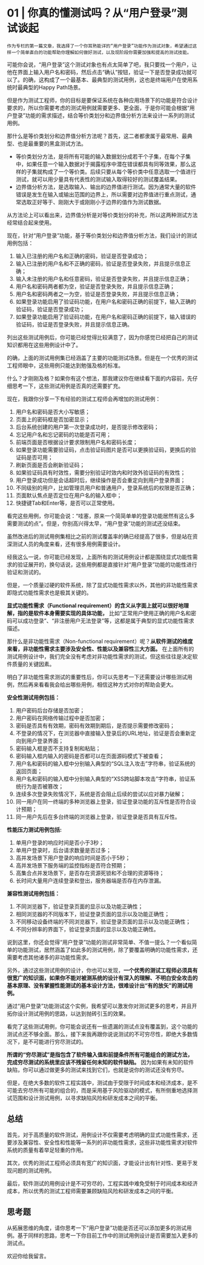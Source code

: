 # 01 | 你真的懂测试吗？从“用户登录”测试谈起

    作为专栏的第一篇文章，我选择了一个你耳熟能详的“用户登录”功能作为测试对象，希望通过这样一个简单直白的功能帮助你理解如何做好测试，以及现阶段你需要加强和提高的测试技能。

可能你会说，“用户登录”这个测试对象也有点太简单了吧，我只要找一个用户，让他在界面上输入用户名和密码，然后点击“确认”按钮，验证一下是否登录成功就可以了。的确，这构成了一个最基本、最典型的测试用例，这也是终端用户在使用系统时最典型的Happy Path场景。

但是作为测试工程师，你的目标是要保证系统在各种应用场景下的功能是符合设计要求的，所以你需要考虑的测试用例就需要更多、更全面，于是你可能会根据“用户登录”功能的需求描述，结合等价类划分和边界值分析方法来设计一系列的测试用例。

那什么是等价类划分和边界值分析方法呢？首先，这二者都隶属于最常用、最典型、也是最重要的黑盒测试方法。

*   等价类划分方法，是将所有可能的输入数据划分成若干个子集，在每个子集中，如果任意一个输入数据对于揭露程序中潜在错误都具有同等效果，那么这样的子集就构成了一个等价类。后续只要从每个等价类中任意选取一个值进行测试，就可以用少量具有代表性的测试输入取得较好的测试覆盖结果。
*   边界值分析方法，是选取输入、输出的边界值进行测试。因为通常大量的软件错误是发生在输入或输出范围的边界上，所以需要对边界值进行重点测试，通常选取正好等于、刚刚大于或刚刚小于边界的值作为测试数据。

从方法论上可以看出来，边界值分析是对等价类划分的补充，所以这两种测试方法经常结合起来使用。

现在，针对“用户登录”功能，基于等价类划分和边界值分析方法，我们设计的测试用例包括：

1.  输入已注册的用户名和正确的密码，验证是否登录成功；
2.  输入已注册的用户名和不正确的密码，验证是否登录失败，并且提示信息正确；
3.  输入未注册的用户名和任意密码，验证是否登录失败，并且提示信息正确；
4.  用户名和密码两者都为空，验证是否登录失败，并且提示信息正确；
5.  用户名和密码两者之一为空，验证是否登录失败，并且提示信息正确；
6.  如果登录功能启用了验证码功能，在用户名和密码正确的前提下，输入正确的验证码，验证是否登录成功；
7.  如果登录功能启用了验证码功能，在用户名和密码正确的前提下，输入错误的验证码，验证是否登录失败，并且提示信息正确。

列出这些测试用例后，你可能已经觉得比较满意了，因为你感觉已经把自己的测试知识都用在这些用例设计中了。

的确，上面的测试用例集已经涵盖了主要的功能测试场景。但是在一个优秀的测试工程师眼中，这些用例只能达到勉强及格的标准。

什么？才刚刚及格？如果你有这个想法，那我建议你在继续看下面的内容前，先仔细思考一下，这些测试用例是否真的还需要扩充。

现在，我跟你分享一下有经验的测试工程师会再增加的测试用例：

1.  用户名和密码是否大小写敏感；
2.  页面上的密码框是否加密显示；
3.  后台系统创建的用户第一次登录成功时，是否提示修改密码；
4.  忘记用户名和忘记密码的功能是否可用；
5.  前端页面是否根据设计要求限制用户名和密码长度；
6.  如果登录功能需要验证码，点击验证码图片是否可以更换验证码，更换后的验证码是否可用；
7.  刷新页面是否会刷新验证码；
8.  如果验证码具有时效性，需要分别验证时效内和时效外验证码的有效性；
9.  用户登录成功但是会话超时后，继续操作是否会重定向到用户登录界面；
10.  不同级别的用户，比如管理员用户和普通用户，登录系统后的权限是否正确；
11.  页面默认焦点是否定位在用户名的输入框中；
12.  快捷键Tab和Enter等，是否可以正常使用。

看完这些用例，你可能会说：“哇塞，原来一个简简单单的登录功能居然有这么多需要测试的点”。但是，你别高兴得太早，“用户登录”功能的测试还没结束。

虽然改进后的测试用例集相比之前的测试覆盖率的确已经提高了很多，但是站在资深测试人员的角度来看，还有很多用例需要设计。

经我这么一说，你可能已经发现，上面所有的测试用例设计都是围绕显式功能性需求的验证展开的，换句话说，这些用例都是直接针对“用户登录”功能的功能性进行验证和测试的。

但是，一个质量过硬的软件系统，除了显式功能性需求以外，其他的非功能性需求即隐式功能性需求也是极其关键的。

**显式功能性需求（Functional requirement）的含义从字面上就可以很好地理解，指的是软件本身需要实现的具体功能，** 比如“正常用户使用正确的用户名和密码可以成功登录”、“非注册用户无法登录”等，这都是属于典型的显式功能性需求描述。

那什么是非功能性需求（Non-functional requirement）呢？**从软件测试的维度来看，非功能性需求主要涉及安全性、性能以及兼容性三大方面。** 在上面所有的测试用例设计中，我们完全没有考虑对非功能性需求的测试，但这些往往是决定软件质量的关键因素。

明白了非功能性需求测试的重要性后，你可以先思考一下还需要设计哪些测试用例，然后再来看看我会给出哪些用例，相信这种方式对你的帮助会更大。

**安全性测试用例包括：**

1.  用户密码后台存储是否加密；
2.  用户密码在网络传输过程中是否加密；
3.  密码是否具有有效期，密码有效期到期后，是否提示需要修改密码；
4.  不登录的情况下，在浏览器中直接输入登录后的URL地址，验证是否会重新定向到用户登录界面；
5.  密码输入框是否不支持复制和粘贴；
6.  密码输入框内输入的密码是否都可以在页面源码模式下被查看；
7.  用户名和密码的输入框中分别输入典型的“SQL注入攻击”字符串，验证系统的返回页面；
8.  用户名和密码的输入框中分别输入典型的“XSS跨站脚本攻击”字符串，验证系统行为是否被篡改；
9.  连续多次登录失败情况下，系统是否会阻止后续的尝试以应对暴力破解；
10.  同一用户在同一终端的多种浏览器上登录，验证登录功能的互斥性是否符合设计预期；
11.  同一用户先后在多台终端的浏览器上登录，验证登录是否具有互斥性。

**性能压力测试用例包括:**

1.  单用户登录的响应时间是否小于3秒；
2.  单用户登录时，后台请求数量是否过多；
3.  高并发场景下用户登录的响应时间是否小于5秒；
4.  高并发场景下服务端的监控指标是否符合预期；
5.  高集合点并发场景下，是否存在资源死锁和不合理的资源等待；
6.  长时间大量用户连续登录和登出，服务器端是否存在内存泄漏。

**兼容性测试用例包括：**

1.  不同浏览器下，验证登录页面的显示以及功能正确性；
2.  相同浏览器的不同版本下，验证登录页面的显示以及功能正确性；
3.  不同移动设备终端的不同浏览器下，验证登录页面的显示以及功能正确性；
4.  不同分辨率的界面下，验证登录页面的显示以及功能正确性。

说到这里，你还会觉得“用户登录”功能的测试非常简单、不值一提么？一个看似简单的功能测试，居然涵盖了如此多的测试用例，除了要覆盖明确的功能性需求，还需要考虑其他诸多的非功能性需求。

另外，通过这些测试用例的设计，你也可以发现，**一个优秀的测试工程师必须具有很宽广的知识面，如果你不能对被测系统的设计有深入的理解、不明白安全攻击的基本原理、没有掌握性能测试的基本设计方法，很难设计出“有的放矢”的测试用例。**

通过“用户登录”功能测试这个实例，我希望可以激发你对测试更多的思考，并且开拓你设计测试用例的思路，以达到抛砖引玉的效果。

看完了这些测试用例，你可能会说还有一些遗漏的测试点没有覆盖到，这个功能的测试点还不够全面。那么，接下来我再跟你说说测试的不可穷尽性，即绝大多数情况下，是不可能进行穷尽测试的。

**所谓的“穷尽测试”是指包含了软件输入值和前提条件所有可能组合的测试方法，完成穷尽测试的系统里应该不残留任何未知的软件缺陷。** 因为如果有未知的软件缺陷，你可以通过做更多的测试来找到它们，也就是说你的测试还没有穷尽。

但是，在绝大多数的软件工程实践中，测试由于受限于时间成本和经济成本，是不可能去穷尽所有可能的组合的，而是采用基于风险驱动的模式，有所侧重地选择测试范围和设计测试用例，以寻求缺陷风险和研发成本之间的平衡。

## 总结

首先，对于高质量的软件测试，用例设计不仅需要考虑明确的显式功能性需求，还要涉及兼容性、安全性和性能等一系列的非功能性需求，这些非功能性需求对软件系统的质量有着举足轻重的作用。

其次，优秀的测试工程师必须具有宽广的知识面，才能设计出有针对性、更易于发现问题的测试用例。

最后，软件测试的用例设计是不可穷尽的，工程实践中难免受制于时间成本和经济成本，所以优秀的测试工程师需要兼顾缺陷风险和研发成本之间的平衡。

## 思考题

从拓展思维的角度，请你思考一下“用户登录”功能是否还可以添加更多的测试用例。基于同样的思路，思考一下你目前工作中的测试用例设计是否需要加入更多的测试点。

欢迎你给我留言。
    